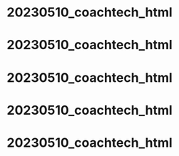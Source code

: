 # 20230510_coachtech_html
# 20230510_coachtech_html
# 20230510_coachtech_html
# 20230510_coachtech_html
# 20230510_coachtech_html

